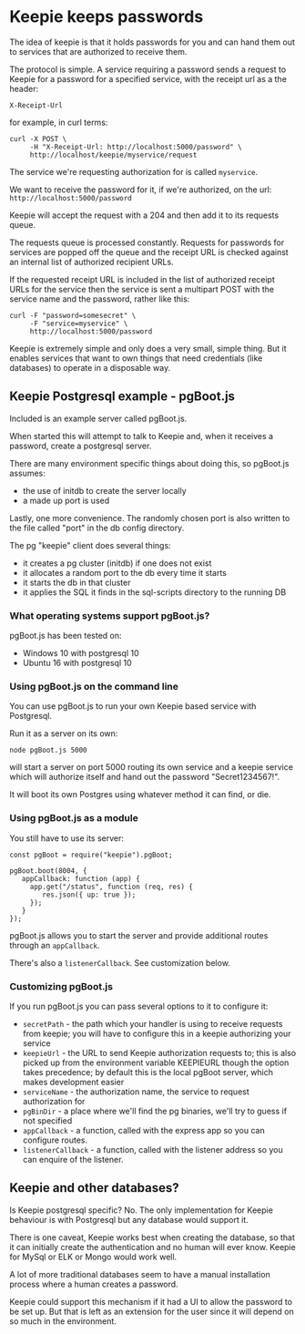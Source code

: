 # Keepie keeps passwords

The idea of keepie is that it holds passwords for you and can hand
them out to services that are authorized to receive them.

The protocol is simple. A service requiring a password sends a request
to Keepie for a password for a specified service, with the receipt url
as a the header:

```
X-Receipt-Url
```

for example, in curl terms:

```
curl -X POST \
     -H "X-Receipt-Url: http://localhost:5000/password" \
     http://localhost/keepie/myservice/request
```

The service we're requesting authorization for is called
`myservice`. 

We want to receive the password for it, if we're authorized, on the
url: `http://localhost:5000/password`

Keepie will accept the request with a 204 and then add it to its
requests queue.

The requests queue is processed constantly. Requests for passwords for
services are popped off the queue and the receipt URL is checked
against an internal list of authorized recipient URLs. 

If the requested receipt URL is included in the list of authorized
receipt URLs for the service then the service is sent a multipart POST
with the service name and the password, rather like this:

```
curl -F "password=somesecret" \
     -F "service=myservice" \
     http://localhost:5000/password
```

Keepie is extremely simple and only does a very small, simple
thing. But it enables services that want to own things that need
credentials (like databases) to operate in a disposable way.


## Keepie Postgresql example - pgBoot.js

Included is an example server called pgBoot.js.

When started this will attempt to talk to Keepie and, when it receives
a password, create a postgresql server.

There are many environment specific things about doing this, so
pgBoot.js assumes:

* the use of initdb to create the server locally
* a made up port is used

Lastly, one more convenience. The randomly chosen port is also written
to the file called "port" in the db config directory.

The pg "keepie" client does several things:

* it creates a pg cluster (initdb) if one does not exist
* it allocates a random port to the db every time it starts
* it starts the db in that cluster
* it applies the SQL it finds in the sql-scripts directory to the running DB

### What operating systems support pgBoot.js?

pgBoot.js has been tested on:

* Windows 10 with postgresql 10
* Ubuntu 16 with postgresql 10


### Using pgBoot.js on the command line

You can use pgBoot.js to run your own Keepie based service with
Postgresql.

Run it as a server on its own:

```
node pgBoot.js 5000
```

will start a server on port 5000 routing its own service and a keepie
service which will authorize itself and hand out the password
"Secret1234567!".

It will boot its own Postgres using whatever method it can find, or
die.

### Using pgBoot.js as a module

You still have to use its server:

```
const pgBoot = require("keepie").pgBoot;

pgBoot.boot(8004, {
   appCallback: function (app) {
     app.get("/status", function (req, res) {
        res.json({ up: true });
     });
   }
});
```

pgBoot.js allows you to start the server and provide additional routes
through an `appCallback`.

There's also a `listenerCallback`. See customization below.


### Customizing pgBoot.js

If you run pgBoot.js you can pass several options to it to configure
it:

* `secretPath` - the path which your handler is using to receive
  requests from keepie; you will have to configure this in a keepie
  authorizing your service
* `keepieUrl` - the URL to send Keepie authorization requests to; this
  is also picked up from the environment variable KEEPIEURL though the
  option takes precedence; by default this is the local pgBoot server,
  which makes development easier
* `serviceName` - the authorization name, the service to request authorization for
* `pgBinDir` - a place where we'll find the pg binaries, we'll try to guess if not specified
* `appCallback` - a function, called with the express app so you can configure routes.
* `listenerCallback` - a function, called with the listener address so you can enquire of the listener.
  


## Keepie and other databases?

Is Keepie postgresql specific? No. The only implementation for Keepie
behaviour is with Postgresql but any database would support it.

There is one caveat, Keepie works best when creating the database, so
that it can initially create the authentication and no human will ever
know. Keepie for MySql or ELK or Mongo would work well.

A lot of more traditional databases seem to have a manual installation
process where a human creates a password.

Keepie could support this mechanism if it had a UI to allow the
password to be set up. But that is left as an extension for the user
since it will depend on so much in the environment.
